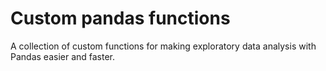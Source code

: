 # Custom pandas functions
A collection of custom functions for making exploratory data analysis with Pandas easier and faster.
